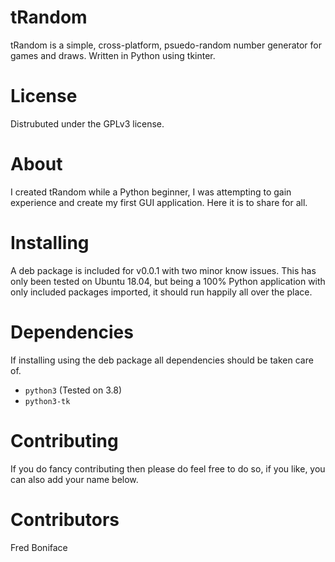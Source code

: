 # tRandom

tRandom is a simple, cross-platform, psuedo-random number generator for games and draws.  Written in Python using tkinter.

# License

Distrubuted under the GPLv3 license.

# About

I created tRandom while a Python beginner, I was attempting to gain experience and create my first GUI application.  Here it is to share for all.

# Installing

A deb package is included for v0.0.1 with two minor know issues.  This has only been tested on Ubuntu 18.04, but being a 100% Python application with only included packages imported, it should run happily all over the place.

# Dependencies

If installing using the deb package all dependencies should be taken care of.

- `python3` (Tested on 3.8)
- `python3-tk`

# Contributing

If you do fancy contributing then please do feel free to do so, if you like, you can also add your name below.

# Contributors

Fred Boniface
